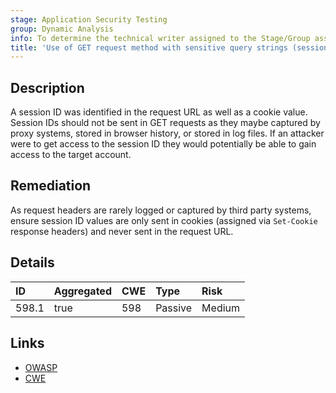 ```yaml
---
stage: Application Security Testing
group: Dynamic Analysis
info: To determine the technical writer assigned to the Stage/Group associated with this page, see https://handbook.gitlab.com/handbook/product/ux/technical-writing/#assignments
title: 'Use of GET request method with sensitive query strings (session ID)'
---
```


## Description

A session ID was identified in the request URL as well as a cookie value. Session
IDs should not be sent in GET requests as they maybe captured by proxy systems, stored in
browser history, or stored in log files. If an attacker were to get access to the session
ID they would potentially be able to gain access to the target account.

## Remediation

As request headers are rarely logged or captured by third party systems, ensure session ID
values are only sent in cookies (assigned via `Set-Cookie` response headers) and never sent
in the request URL.

## Details

| ID | Aggregated | CWE | Type | Risk |
|:---|:-----------|:----|:-----|:-----|
| 598.1 | true | 598 | Passive | Medium |

## Links

- [OWASP](https://owasp.org/www-community/vulnerabilities/Information_exposure_through_query_strings_in_url)
- [CWE](https://cwe.mitre.org/data/definitions/598.html)
